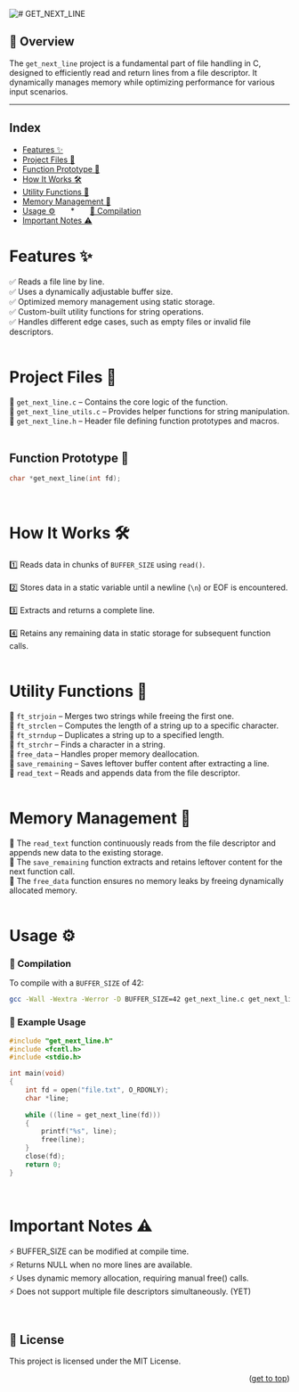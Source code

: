 ![# GET_NEXT_LINE](https://github.com/mmiguelo/42-project-badges/blob/main/covers/cover-get_next_line.png)

<!-------📌 Overview-------->
## 📌 Overview

The `get_next_line` project is a fundamental part of file handling in C, designed to efficiently read and return lines from a file descriptor. It dynamically manages memory while optimizing performance for various input scenarios.

----
<h2 align=left>Index</h2>

<!-- mtoc-start -->

* [Features ✨](#features-)
* [Project Files 📂](#project-files-)
* [Function Prototype 🔧](#function-prototype-)
* [How It Works 🛠](#how-it-works-)
* [Utility Functions 🔗](#utility-functions-)
* [Memory Management 🧠](#memory-management-)
* [Usage ⚙️](#usage-%EF%B8%8F)
&nbsp;&nbsp;&nbsp;&nbsp;&nbsp;&nbsp;* &nbsp;&nbsp;&nbsp;&nbsp;&nbsp;&nbsp;[🔨 Compilation](#-compilation)
* [Important Notes ⚠️](#important-notes-%EF%B8%8F)


<!-- mtoc-end -->

<div/>

<div align=left>

# Features ✨

✅ Reads a file line by line.
<br>✅ Uses a dynamically adjustable buffer size.
<br>✅ Optimized memory management using static storage.
<br>✅ Custom-built utility functions for string operations.
<br>✅ Handles different edge cases, such as empty files or invalid file descriptors.
<br>
<br>

# Project Files 📂

 📜 `get_next_line.c` – Contains the core logic of the function.
<br> 🔧 `get_next_line_utils.c` – Provides helper functions for string manipulation.
<br> 📘 `get_next_line.h` – Header file defining function prototypes and macros.
<br>
<br>

## Function Prototype 🔧

```c
char *get_next_line(int fd);
```
<br>

# How It Works 🛠

1️⃣ Reads data in chunks of `BUFFER_SIZE` using `read()`.  
<br>2️⃣ Stores data in a static variable until a newline (`\n`) or EOF is encountered.  
<br>3️⃣ Extracts and returns a complete line.  
<br>4️⃣ Retains any remaining data in static storage for subsequent function calls.
<br>
<br>

# Utility Functions 🔗

🔹 `ft_strjoin` – Merges two strings while freeing the first one.
<br>🔹 `ft_strclen` – Computes the length of a string up to a specific character.
<br>🔹 `ft_strndup` – Duplicates a string up to a specified length.
<br>🔹 `ft_strchr` – Finds a character in a string.
<br>🔹 `free_data` – Handles proper memory deallocation.
<br>🔹 `save_remaining` – Saves leftover buffer content after extracting a line.
<br>🔹 `read_text` – Reads and appends data from the file descriptor.
<br>
<br>

# Memory Management 🧠

📌 The `read_text` function continuously reads from the file descriptor and appends new data to the existing storage.
<br>📌 The `save_remaining` function extracts and retains leftover content for the next function call.
<br>📌 The `free_data` function ensures no memory leaks by freeing dynamically allocated memory.
<br>
<br>

# Usage ⚙️

### 🔨 Compilation

To compile with a `BUFFER_SIZE` of 42:
```sh
gcc -Wall -Wextra -Werror -D BUFFER_SIZE=42 get_next_line.c get_next_line_utils.c -o gnl
```

### 🚀 Example Usage
```c
#include "get_next_line.h"
#include <fcntl.h>
#include <stdio.h>

int main(void)
{
    int fd = open("file.txt", O_RDONLY);
    char *line;
    
    while ((line = get_next_line(fd)))
    {
        printf("%s", line);
        free(line);
    }
    close(fd);
    return 0;
}
```
<br>

# Important Notes ⚠️

⚡ BUFFER_SIZE can be modified at compile time.
<br>⚡ Returns NULL when no more lines are available.
<br>⚡ Uses dynamic memory allocation, requiring manual free() calls.
<br>⚡ Does not support multiple file descriptors simultaneously. (YET)

<br>

## 📜 License

This project is licensed under the MIT License.

<p align="right">(<a href="#readme-top">get to top</a>)</p>
